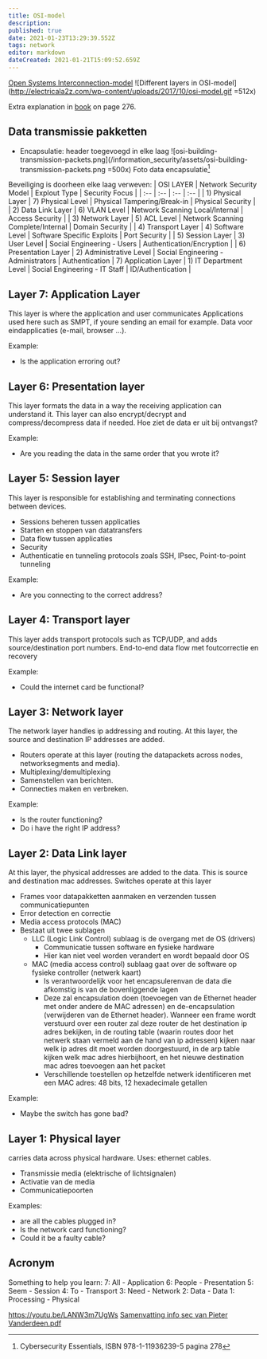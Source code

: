 ```yaml
---
title: OSI-model
description: 
published: true
date: 2021-01-23T13:29:39.552Z
tags: network
editor: markdown
dateCreated: 2021-01-21T15:09:52.659Z
---
```


[Open Systems Interconnection-model](https://en.wikipedia.org/wiki/OSI-model) 
![Different layers in OSI-model](http://electricala2z.com/wp-content/uploads/2017/10/osi-model.gif =512x)

Extra explanation in [book](https://drive.google.com/file/d/1f_TkF0QISOQmXScrwByJxn9QEfhPXULH/view) on page 276.

## Data transmissie pakketten
* Encapsulatie: header toegevoegd in elke laag
	![osi-building-transmission-packets.png](/information_security/assets/osi-building-transmission-packets.png =500x)
	Foto data encapsulatie[^1]

Beveiliging is doorheen elke laag verweven:
| OSI LAYER | Network Security Model | Explout Type  | Security Focus |
| :-- | :-- | :-- | :-- |
| 1) Physical Layer | 7) Physical Level | Physical Tampering/Break-in | Physical Security |
| 2) Data Link Layer | 6) VLAN Level | Network Scanning Local/Internal | Access Security |
| 3) Network Layer | 5) ACL Level | Network Scanning Complete/Internal | Domain Security |
| 4) Transport Layer | 4) Software Level | Software Specific Exploits | Port Security |
| 5) Session Layer | 3) User Level | Social Engineering - Users | Authentication/Encryption  |
| 6) Presentation Layer | 2) Administrative Level | Social Engineering - Administrators | Authentication
| 7) Application Layer | 1) IT Department Level | Social Engineering - IT Staff | ID/Authentication   |

## Layer 7: Application Layer
This layer is where the application and user communicates
Applications used here such as SMPT, if youre sending an email for example.
Data voor eindapplicaties (e-mail, browser ...).

Example:
- Is the application erroring out?
    
## Layer 6: Presentation layer
This layer formats the data in a way the receiving application can understand it. This layer can also encrypt/decrypt and compress/decompress data if needed.
Hoe ziet de data er uit bij ontvangst?

Example:
- Are you reading the data in the same order that you wrote it?

## Layer 5: Session layer
This layer is responsible for establishing and terminating connections between devices.
- Sessions beheren tussen applicaties
- Starten en stoppen van datatransfers
- Data flow tussen applicaties
- Security
- Authenticatie en tunneling protocols zoals SSH, IPsec, Point-to-point tunneling

Example:
- Are you connecting to the correct address?

## Layer 4: Transport layer
This layer adds transport protocols such as TCP/UDP, and adds source/destination
port numbers.
End-to-end data flow met foutcorrectie en recovery

Example:
- Could the internet card be functional?

## Layer 3: Network layer
The network layer handles ip addressing and routing. At this layer, the source
and destination IP addresses are added.
- Routers operate at this layer (routing the datapackets across nodes, networksegments and media).
- Multiplexing/demultiplexing
- Samenstellen van berichten.
- Connecties maken en verbreken.

Example:
- Is the router functioning?
- Do i have the right IP address?

## Layer 2: Data Link layer
At this layer, the physical addresses are added to the data. This is source and
destination mac addresses.
Switches operate at this layer

- Frames voor datapakketten aanmaken en verzenden tussen communicatiepunten
- Error detection en correctie
- Media access protocols (MAC)
- Bestaat uit twee sublagen
	- LLC (Logic Link Control) sublaag is de overgang met de OS (drivers)
		- Communicatie tussen software en fysieke hardware
		- Hier kan niet veel worden verandert en wordt bepaald door OS
	- MAC (media access control) sublaag gaat over de software op fysieke controller (netwerk kaart)
		- Is verantwoordelijk voor het encapsulerenvan de data die afkomstig is van de bovenliggende lagen
		- Deze zal encapsulation doen (toevoegen van de Ethernet header met onder andere de MAC adressen) en de\-encapsulation (verwijderen van de Ethernet header). Wanneer een frame wordt verstuurd over een router zal deze router de het destination ip adres bekijken, in de routing table (waarin routes door het netwerk staan vermeld aan de hand van ip adressen) kijken naar welk ip adres dit moet worden doorgestuurd, in de arp table kijken welk mac adres hierbijhoort, en het nieuwe destination mac adres toevoegen aan het packet
		- Verschillende toestellen op hetzelfde netwerk identificeren met een MAC adres: 48 bits, 12 hexadecimale getallen

Example:
- Maybe the switch has gone bad?

## Layer 1: Physical layer
carries data across physical hardware.
Uses: ethernet cables.
- Transmissie media (elektrische of lichtsignalen)
- Activatie van de media
- Communicatiepoorten

Examples:
- are all the cables plugged in?
- Is the network card functioning?
- Could it be a faulty cable?

## Acronym
Something to help you learn:
7: All - Application
6: People	- Presentation
5: Seem	- Session
4: To	- Transport
3: Need	- Network
2: Data	- Data
1: Processing	- Physical

https://youtu.be/LANW3m7UgWs
[Samenvatting info sec van Pieter Vanderdeen.pdf](/information_security/samenvatting_info_sec_pieter_vanderdeen.pdf)
[^1]: Cybersecurity Essentials, ISBN 978-1-11936239-5 pagina 278

